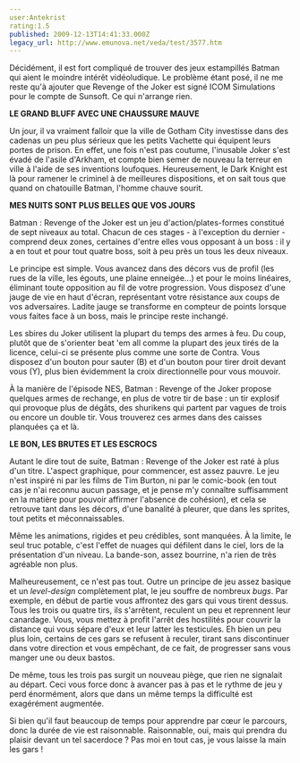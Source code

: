 ```yaml
---
user:Antekrist
rating:1.5
published: 2009-12-13T14:41:33.000Z
legacy_url: http://www.emunova.net/veda/test/3577.htm
---
```

Décidément, il est fort compliqué de trouver des jeux estampillés Batman qui aient le moindre intérêt vidéoludique. Le problème étant posé, il ne me reste qu'à ajouter que Revenge of the Joker est signé ICOM Simulations pour le compte de Sunsoft. Ce qui n'arrange rien.  

  

**LE GRAND BLUFF AVEC UNE CHAUSSURE MAUVE**  

Un jour, il va vraiment falloir que la ville de Gotham City investisse dans des cadenas un peu plus sérieux que les petits Vachette qui équipent leurs portes de prison. En effet, une fois n'est pas coutume, l'inusable Joker s'est évadé de l'asile d'Arkham, et compte bien semer de nouveau la terreur en ville à l'aide de ses inventions loufoques. Heureusement, le Dark Knight est là pour ramener le criminel à de meilleures dispositions, et on sait tous que quand on chatouille Batman, l'homme chauve sourit.  

  

**MES NUITS SONT PLUS BELLES QUE VOS JOURS**  

Batman : Revenge of the Joker est un jeu d'action/plates-formes constitué de sept niveaux au total. Chacun de ces stages - à l'exception du dernier - comprend deux zones, certaines d'entre elles vous opposant à un boss : il y a en tout et pour tout quatre boss, soit à peu près un tous les deux niveaux.  

Le principe est simple. Vous avancez dans des décors vus de profil (les rues de la ville, les égouts, une plaine enneigée...) et pour le moins linéaires, éliminant toute opposition au fil de votre progression. Vous disposez d'une jauge de vie en haut d'écran, représentant votre résistance aux coups de vos adversaires. Ladite jauge se transforme en compteur de points lorsque vous faites face à un boss, mais le principe reste inchangé.  

Les sbires du Joker utilisent la plupart du temps des armes à feu. Du coup, plutôt que de s'orienter beat 'em all comme la plupart des jeux tirés de la licence, celui-ci se présente plus comme une sorte de Contra. Vous disposez d'un bouton pour sauter (B) et d'un bouton pour tirer droit devant vous (Y), plus bien évidemment la croix directionnelle pour vous mouvoir.  

À la manière de l'épisode NES, Batman : Revenge of the Joker propose quelques armes de rechange, en plus de votre tir de base : un tir explosif qui provoque plus de dégâts, des shurikens qui partent par vagues de trois ou encore un double tir. Vous trouverez ces armes dans des caisses planquées ça et là.  

  

**LE BON, LES BRUTES ET LES ESCROCS**  

Autant le dire tout de suite, Batman : Revenge of the Joker est raté à plus d'un titre. L'aspect graphique, pour commencer, est assez pauvre. Le jeu n'est inspiré ni par les films de Tim Burton, ni par le comic-book (en tout cas je n'ai reconnu aucun passage, et je pense m'y connaître suffisamment en la matière pour pouvoir affirmer l'absence de cohésion), et cela se retrouve tant dans les décors, d'une banalité à pleurer, que dans les sprites, tout petits et méconnaissables.  

Même les animations, rigides et peu crédibles, sont manquées. À la limite, le seul truc potable, c'est l'effet de nuages qui défilent dans le ciel, lors de la présentation d'un niveau. La bande-son, assez bourrine, n'a rien de très agréable non plus.  

Malheureusement, ce n'est pas tout. Outre un principe de jeu assez basique et un _level-design_ complètement plat, le jeu souffre de nombreux _bugs_. Par exemple, en début de partie vous affrontez des gars qui vous tirent dessus. Tous les trois ou quatre tirs, ils s'arrêtent, reculent un peu et reprennent leur canardage. Vous, vous mettez à profit l'arrêt des hostilités pour couvrir la distance qui vous sépare d'eux et leur latter les testicules. Eh bien un peu plus loin, certains de ces gars se refusent à reculer, tirant sans discontinuer dans votre direction et vous empêchant, de ce fait, de progresser sans vous manger une ou deux bastos.  

De même, tous les trois pas surgit un nouveau piège, que rien ne signalait au départ. Ceci vous force donc à avancer pas à pas et le rythme de jeu y perd énormément, alors que dans un même temps la difficulté est exagérément augmentée.  

Si bien qu'il faut beaucoup de temps pour apprendre par cœur le parcours, donc la durée de vie est raisonnable. Raisonnable, oui, mais qui prendra du plaisir devant un tel sacerdoce ? Pas moi en tout cas, je vous laisse la main les gars !